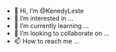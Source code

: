 - 👋 Hi, I’m @KenedyLeste
- 👀 I’m interested in ...
- 🌱 I’m currently learning ...
- 💞️ I’m looking to collaborate on ...
- 📫 How to reach me ...

<!---
KenedyLeste/KenedyLeste is a ✨ special ✨ repository because its `README.md` (this file) appears on your GitHub profile.
You can click the Preview link to take a look at your changes.
--->
